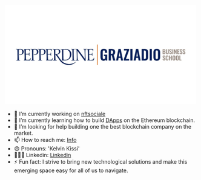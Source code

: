 

![](./Pepperdine-Business-School.jpeg)

<!-- **kissikelvin/kissikelvin** is a ✨ _special_ ✨ repository because its `README.md` (this file) appears on your GitHub profile. -->


- 🔭 I’m currently working on [nftsociale](https://www.nftsociale.net/)
- 🌱 I’m currently learning how to build [DApps](https://ethereum.org/en/dapps/) on the Ethereum blockchain.
- 🤔 I’m looking for help building one the best blockchain company on the market.
- 📫 How to reach me: [Info](https://kelvinkissi.io/)
- 😄 Pronouns: 'Kelvin Kissi'
- 👨🏾‍💻 Linkedin: [Linkedin](https://www.linkedin.com/in/kelvin-kissi/)
- ⚡ Fun fact: I strive to bring new technological solutions and make this emerging space easy for all of us to navigate.

<!-- - 💬 Ask me about ... -->


